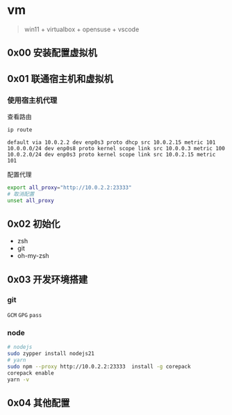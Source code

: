 # vm

> win11 + virtualbox + opensuse + vscode

## 0x00 安装配置虚拟机

## 0x01 联通宿主机和虚拟机

### 使用宿主机代理

查看路由

```bash
ip route
```

```
default via 10.0.2.2 dev enp0s3 proto dhcp src 10.0.2.15 metric 101
10.0.0.0/24 dev enp0s8 proto kernel scope link src 10.0.0.3 metric 100
10.0.2.0/24 dev enp0s3 proto kernel scope link src 10.0.2.15 metric 101
```

配置代理

```bash
export all_proxy="http://10.0.2.2:23333"
# 取消配置
unset all_proxy
```

## 0x02 初始化

- zsh
- git
- oh-my-zsh

## 0x03 开发环境搭建

### git

`GCM` `GPG` `pass`

### node

```bash
# nodejs
sudo zypper install nodejs21
# yarn
sudo npm --proxy http://10.0.2.2:23333  install -g corepack
corepack enable
yarn -v
```

## 0x04 其他配置
